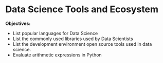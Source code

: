 # Data Science Tools and Ecosystem
**Objectives:**
- List popular languages for Data Science
- List the commonly used libraries used by Data Scientists
- List the development environment open source tools used in data science.
- Evaluate arithmetic expressions in Python
